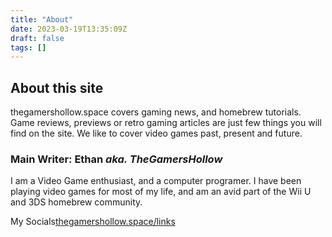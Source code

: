```yaml
---
title: "About"
date: 2023-03-19T13:35:09Z
draft: false
tags: []
---
```

## About this site

thegamershollow.space covers gaming news, and homebrew tutorials. Game reviews, previews or retro gaming articles are just few things you will find on the site. We like to cover video games past, present and future.

### Main Writer: Ethan *aka. TheGamersHollow* 

I am a Video Game enthusiast, and a computer programer. I have been playing video games for most of my life, and am an avid part of the Wii U and 3DS homebrew community.  

My Socials[thegamershollow.space/links](https://thegamershollow.space/links)
